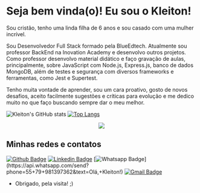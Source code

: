 # Seja bem vinda(o)! Eu sou o Kleiton!

Sou cristão, tenho uma linda filha de 6 anos e sou casado com uma mulher incrível.

Sou Desenvolvedor Full Stack formado pela BlueEdtech. Atualmente sou professor BackEnd na Inovation Academy e desenvolvo outros projetos. Como professor desenvolvo material didático e faço gravação de aulas, principalmente, sobre JavaScript com Node.js, Express.js, banco de dados MongoDB, além de testes e segurança com diversos frameworks e ferramentas, como Jest e Supertest.

Tenho muita vontade de aprender, sou um cara proativo, gosto de novos desafios, aceito facilmente sugestões e críticas para evolução e me dedico muito no que faço buscando sempre dar o meu melhor.


![Kleiton's GitHub stats](https://github-readme-stats.vercel.app/api?username=KleitonLima&include_all_commits=true&count_private=true&show_icons=true&theme=chartreuse-dark)
[![Top Langs](https://github-readme-stats.vercel.app/api/top-langs/?username=KleitonLima&layout=compact&theme=chartreuse-dark&include_all_commits=true&height=1000)](https://github.com/KleitonLima/github-readme-stats)


<div align="center">
  <img height="auto" src=https://media.licdn.com/dms/image/D4D16AQEwMSjJmNanoA/profile-displaybackgroundimage-shrink_350_1400/0/1675790716820?e=1706745600&v=beta&t=KLKCbkY4OcAtOjyV_ry1mreFi9242DfNHDOFA2fHgns"  />
</div>


## Minhas redes e contatos
[![Github Badge](https://img.shields.io/badge/-Github-000?style=for-the-badge&logo=Github&logoColor=white&link=link_do_seu_perfil_no_github)](https://github.com/KleitonLima)
[![Linkedin Badge](https://img.shields.io/badge/-LinkedIn-blue?style=for-the-badge&logo=Linkedin&logoColor=white&link=link_do_seu_perfil_no_linkedin)](https://www.linkedin.com/in/kleitonlima/)
[![Whatsapp Badge](https://img.shields.io/badge/-Whatsapp-4CA143?style=for-the-badge&labelColor=4CA143&logo=whatsapp&logoColor=white&link=https://api.whatsapp.com/send?phone=seu_telefone_55+DDD+número_de_telefone&text=Hello!)](https://api.whatsapp.com/send?phone=55+79+981397362&text=Olá,+Kleiton!)
[![Gmail Badge](https://img.shields.io/badge/-Gmail-c14438?style=for-the-badge&logo=Gmail&logoColor=white&link=mailto:seu_email)](mailto:kleiton.mini@gmail.com)


- Obrigado, pela visita! ;)
